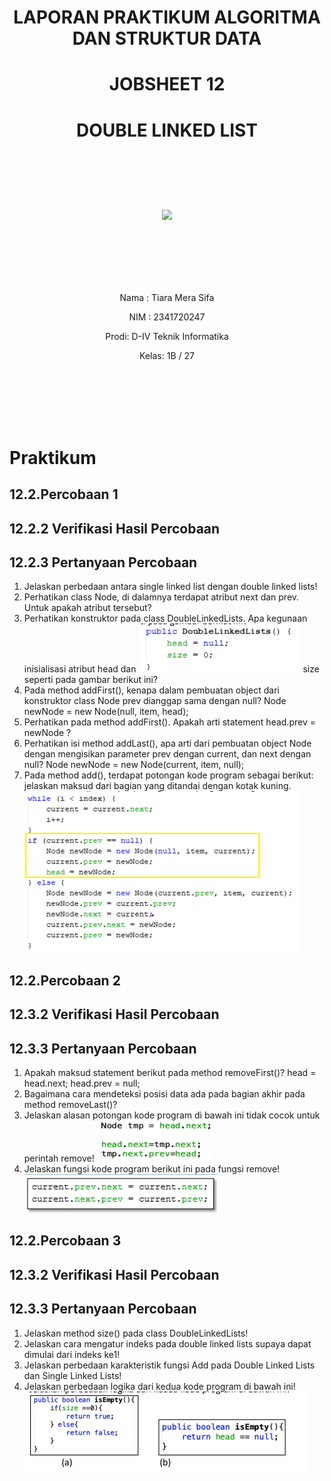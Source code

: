 # <p align ="center">  LAPORAN PRAKTIKUM ALGORITMA DAN STRUKTUR DATA </p> 
# <p align ="center">  JOBSHEET 12 </p> 
# <p align ="center">  DOUBLE LINKED LIST </p> 
<br><br><br><br>

<p align="center">
   <img src="https://static.wikia.nocookie.net/logopedia/images/8/8a/Politeknik_Negeri_Malang.png/revision/latest?cb=20190922202558" width="30%"> </p>

<br><br><br><br><br>


<p align = "center"> Nama : Tiara Mera Sifa </p>
<p align = "center"> NIM  : 2341720247 </p>
<p align = "center"> Prodi: D-IV Teknik Informatika</p>
<p align = "center"> Kelas: 1B / 27 </p>

<br><br><br><br><br>


# Praktikum
## 12.2.Percobaan 1
## 12.2.2 Verifikasi Hasil Percobaan
## 12.2.3 Pertanyaan Percobaan
1. Jelaskan perbedaan antara single linked list dengan double linked lists!
2. Perhatikan class Node, di dalamnya terdapat atribut next dan prev. Untuk apakah atribut 
tersebut?
3. Perhatikan konstruktor pada class DoubleLinkedLists. Apa kegunaan inisialisasi atribut head dan 
![alt text](image.png)
size seperti pada gambar berikut ini?
4. Pada method addFirst(), kenapa dalam pembuatan object dari konstruktor class Node prev 
dianggap sama dengan null?
Node newNode = new Node(null, item, head);
5. Perhatikan pada method addFirst(). Apakah arti statement head.prev = newNode ?
6. Perhatikan isi method addLast(), apa arti dari pembuatan object Node dengan mengisikan 
parameter prev dengan current, dan next dengan null?
Node newNode = new Node(current, item, null);
7. Pada method add(), terdapat potongan kode program sebagai berikut:
jelaskan maksud dari bagian yang ditandai dengan kotak kuning.
![alt text](image-1.png)

## 12.2.Percobaan 2
## 12.3.2 Verifikasi Hasil Percobaan
## 12.3.3 Pertanyaan Percobaan
1. Apakah maksud statement berikut pada method removeFirst()?
head = head.next;
head.prev = null;
2. Bagaimana cara mendeteksi posisi data ada pada bagian akhir pada method removeLast()?
3. Jelaskan alasan potongan kode program di bawah ini tidak cocok untuk perintah remove!
![alt text](image-2.png)
4. Jelaskan fungsi kode program berikut ini pada fungsi remove!
![alt text](image-3.png)

## 12.2.Percobaan 3
## 12.3.2 Verifikasi Hasil Percobaan
## 12.3.3 Pertanyaan Percobaan
1. Jelaskan method size() pada class DoubleLinkedLists!
2. Jelaskan cara mengatur indeks pada double linked lists supaya dapat dimulai dari indeks ke1!
3. Jelaskan perbedaan karakteristik fungsi Add pada Double Linked Lists dan Single Linked Lists! 
4. Jelaskan perbedaan logika dari kedua kode program di bawah ini!
![alt text](image-4.png)